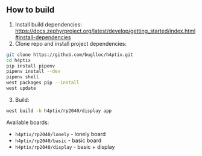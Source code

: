 ## How to build

1. Install build dependencies: https://docs.zephyrproject.org/latest/develop/getting_started/index.html#install-dependencies
2. Clone repo and install project dependencies:
```bash
git clone https://github.com/buglloc/h4ptix.git
cd h4ptix
pip install pipenv
pipenv install --dev
pipenv shell
west packages pip --install
west update
```
3. Build:
```bash
west build -b h4ptix/rp2040/display app
```

Available boards:
  - `h4ptix/rp2040/lonely` - lonely board
  - `h4ptix/rp2040/basic` - basic board
  - `h4ptix/rp2040/display` - basic + display
